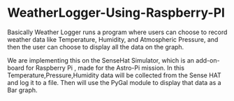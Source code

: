 # WeatherLogger-Using-Raspberry-PI

Basically Weather Logger runs a program where users can choose to record weather data like Temperature, Humidity, and Atmospheric Pressure, 
and then the user can choose to display all the data on the graph. 

We are implementing this on the SenseHat Simulator, which is an add-on-board for Raspberry Pi , made for the Astro-Pi mission. 
In this Temperature,Pressure,Humidity data will be collected from the Sense HAT and log it to a file. 
Then will use the PyGal module to display that data as a Bar graph.

